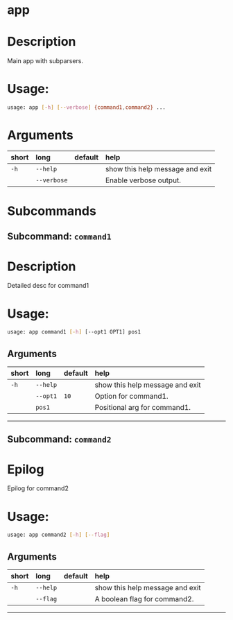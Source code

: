 
app
===

# Description


Main app with subparsers.
# Usage:


```bash
usage: app [-h] [--verbose] {command1,command2} ...

```
# Arguments

|short|long|default|help|
| :--- | :--- | :--- | :--- |
|`-h`|`--help`||show this help message and exit|
||`--verbose`||Enable verbose output.|

# Subcommands

## Subcommand: `command1`

# Description


Detailed desc for command1
# Usage:


```bash
usage: app command1 [-h] [--opt1 OPT1] pos1

```
## Arguments

|short|long|default|help|
| :--- | :--- | :--- | :--- |
|`-h`|`--help`||show this help message and exit|
||`--opt1`|`10`|Option for command1.|
||`pos1`||Positional arg for command1.|


---
## Subcommand: `command2`

# Epilog


Epilog for command2
# Usage:


```bash
usage: app command2 [-h] [--flag]

```
## Arguments

|short|long|default|help|
| :--- | :--- | :--- | :--- |
|`-h`|`--help`||show this help message and exit|
||`--flag`||A boolean flag for command2.|


---